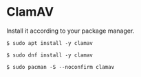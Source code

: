 # ClamAV

Install it according to your package manager.

```
$ sudo apt install -y clamav

$ sudo dnf install -y clamav

$ sudo pacman -S --noconfirm clamav
```